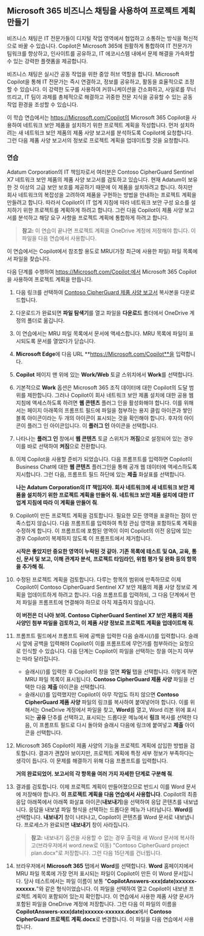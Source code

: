 
Microsoft 365 비즈니스 채팅을 사용하여 프로젝트 계획 만들기
---
비즈니스 채팅은 IT 전문가들이 디지털 작업 영역에서 협업하고 소통하는 방식을 혁신적으로 바꿀 수 있습니다. Copilot은 Microsoft 365에 원활하게 통합하여 IT 전문가가 팀워크를 향상하고, 인사이트를 공유하고, IT 에코시스템 내에서 문제 해결을 가속화할 수 있는 강력한 플랫폼을 제공합니다.

비즈니스 채팅은 실시간 공동 작업을 위한 중앙 허브 역할을 합니다. Microsoft Copilot을 통해 IT 전문가는 즉시 연결하고, 정보를 공유하고, 활동을 효율적으로 조정할 수 있습니다. 이 강력한 도구를 사용하여 커뮤니케이션을 간소화하고, 사일로를 무너뜨리고, IT 팀이 과제를 총체적으로 해결하고 귀중한 전문 지식을 공유할 수 있는 공동 작업 환경을 조성할 수 있습니다.

이 학습 연습에서는 https://Microsoft.com/Copilot의 Microsoft 365 Copilot을 사용하여 네트워크 보안 제품을 설치하기 위한 프로젝트 계획을 작성합니다. 먼저 설치하려는 새 네트워크 보안 제품의 제품 사양 보고서를 분석하도록 Copilot에 요청합니다. 그런 다음 제품 사양 보고서의 정보로 프로젝트 계획을 업데이트할 것을 요청합니다.

### 연습

Adatum Corporation의 IT 책임자로서 여러분은 Contoso CipherGuard Sentinel X7 네트워크 보안 제품의 제품 사양 보고서를 검토하고 있습니다. 현재 Adatum이 보유한 것 이상의 고급 보안 보호를 제공하기 때문에 이 제품을 설치하려고 합니다. 하지만 회사 네트워크의 복잡성을 고려하여 제품을 구현하는 방법을 안내하는 프로젝트 계획을 만들려고 합니다. 따라서 Copilot이 IT 업계 지침에 따라 네트워크 보안 구성 요소를 설치하기 위한 프로젝트를 계획하게 하려고 합니다. 그런 다음 Copilot이 제품 사양 보고서를 분석하고 해당 요구 사항을 프로젝트 계획에 통합하게 하려고 합니다.

> **참고:** 이 연습이 끝나면 프로젝트 계획을 OneDrive 계정에 저장해야 합니다. 이 파일을 다음 연습에서 사용합니다.

이 연습에서는 Copilot에서 참조할 용도로 MRU(가장 최근에 사용한 파일) 파일 목록에서 파일을 찾습니다.

다음 단계를 수행하여 https://Microsoft.com/Copilot:에서 Microsoft 365 Copilot을 사용하여 프로젝트 계획을 만듭니다.

1.  다음 링크를 선택하여 [Contoso CipherGuard 제품 사양 보고서](https://go.microsoft.com/fwlink/?linkid=2269123) 복사본을 다운로드합니다.
2.  다운로드가 완료되면 **파일 탐색기**를 열고 파일을 **다운로드** 폴더에서 OneDrive 계정의 폴더로 옮깁니다.
3.  이 연습에서는 MRU 파일 목록에서 문서에 액세스합니다. MRU 목록에 파일이 표시되도록 문서를 열었다가 닫습니다.
4.  **Microsoft Edge**에 다음 URL **https://Microsoft.com/Copilot**을 입력합니다.
6.  **Copilot** 페이지 맨 위에 있는 **Work/Web** 토글 스위치에서 **Work**를 선택합니다.
7.  기본적으로 **Work** 옵션은 Microsoft 365 조직 데이터에 대한 Copilot의 도달 범위를 제한합니다. 그러나 Copilot이 회사 네트워크 보안 제품 설치에 대한 공용 웹 지침에 액세스하도록 하려면 **웹 콘텐츠** 플러그 인을 활성화해야 합니다. 이를 위해서는 페이지 아래쪽의 프롬프트 필드에 파일을 첨부하는 용지 클립 아이콘과 쌓인 블록 아이콘이라는 두 개의 아이콘이 표시되는 것을 확인해야 합니다. 후자의 아이콘이 플러그 인 아이콘입니다. 이 **플러그 인** 아이콘을 선택합니다.
8.  나타나는 **플러그 인** 창에서 **웹 콘텐츠** 토글 스위치가 **꺼짐**으로 설정되어 있는 경우 이를 바로 선택하여 **켜짐**으로 전환합니다.
9.  이제 Copilot을 사용할 준비가 되었습니다. 다음 프롬프트를 입력하면 Copilot이 Business Chat에 대한 **웹 콘텐츠** 플러그인을 통해 공개 웹 데이터에 액세스하도록 지시합니다. 그런 다음, 프롬프트 필드 하단에 있는 **제출** 화살표를 선택합니다.
    
    **나는 Adatum Corporation의 IT 책임자야. 회사 네트워크에 새 네트워크 보안 제품을 설치하기 위한 프로젝트 계획을 만들어 줘. 네트워크 보안 제품 설치에 대한 IT 업계 지침에 따라 이 계획을 만들어 줘**.
10. Copilot이 만든 프로젝트 계획을 검토합니다. 필요한 모든 영역을 포괄하는 점이 만족스럽지 않습니다. 다음 프롬프트를 입력하여 특정 관심 영역을 포함하도록 계획을 수정하게 합니다. 이 프롬프트에 포함된 영역이 이미 Copilot의 이전 응답에 있는 경우 Copilot이 복제하지 않도록 이 프롬프트에서 제거합니다.
    
    **시작은 좋았지만 중요한 영역이 누락된 것 같아. 기존 목록에 테스트 및 QA, 교육, 통신, 문서 및 보고, 이해 관계자 분석, 프로젝트 타임라인, 위험 평가 및 완화 등의 항목을 추가해 줘.**
11. 수정된 프로젝트 계획을 검토합니다. 다루는 항목의 범위에 만족하므로 이제 Copilot이 Contoso CipherGuard Sentinel X7 보안 제품의 제품 사양 정보로 계획을 업데이트하게 하려고 합니다. 다음 프롬프트를 입력하되, 그 다음 단계에서 먼저 파일을 프롬프트에 연결해야 하므로 아직 제출하지 않습니다.
    
    **이 버전은 더 나아 보여. Contoso CipherGuard Sentinel X7 보안 제품의 제품 사양인 첨부 파일을 검토하고, 이 제품 사양 정보로 프로젝트 계획을 업데이트해 줘**.
12. 프롬프트 필드에서 프롬프트 뒤에 공백을 입력한 다음 슬래시(/)를 입력합니다. 슬래시 앞에 공백을 입력해야 Copilot이 이를 프롬프트에 무언가를 첨부하라는 요청으로 인식할 수 있습니다. 다음 단계는 Copilot이 파일을 선택하는 창을 여는지 여부는 따라 달라집니다.
     -  슬래시(/)를 입력한 후 Copilot이 창을 열면 **파일** 탭을 선택합니다. 이렇게 하면 MRU 파일 목록이 표시됩니다. **Contoso CipherGuard 제품 사양** 파일을 선택한 다음 **제출** 아이콘을 선택합니다.
     -  슬래시(/)를 입력했지만 Copilot이 아무 작업도 하지 않으면 **Contoso CipherGuard 제품 사양** 파일의 링크를 복사하여 붙여넣어야 합니다. 이를 위해서는 OneDrive 계정에서 파일을 찾고, **Word**를 열고, Word 리본 위에 표시되는 **공유** 단추를 선택하고, 표시되는 드롭다운 메뉴에서 **링크** 복사를 선택한 다음, 이 프롬프트 필드로 다시 돌아와 슬래시 다음에 링크에 붙여넣고 **제출** 아이콘을 선택합니다.
13. Microsoft 365 Copilot이 제품 사양의 기능을 프로젝트 계획에 삽입한 방법을 검토합니다. 결과가 괜찮아 보이지만, 프로젝트 계획에 특정 세부 정보가 부족하다는 생각이 듭니다. 이 문제를 해결하기 위해 다음 프롬프트를 입력합니다.
    
    **거의 완료되었어. 보고서의 각 항목을 여러 가지 자세한 단계로 구분해 줘**.
14. 결과를 검토합니다. 이제 프로젝트 계획이 만들어졌으므로 반드시 이를 Word 문서에 저장해야 합니다. **이 프로젝트 계획을 다음 연습에서 사용합니다**. Copilot의 최종 응답 아래쪽에서 아래쪽 화살표 아이콘(**내보내기**)을 선택하여 응답 콘텐츠를 내보냅니다. 응답을 내보낼 파일 형식을 선택하는 드롭다운 메뉴가 나타납니다. **Word**를 선택합니다. **내보내기** 창이 나타나고, Copilot이 콘텐츠를 Word 문서로 내보냅니다. 프로세스가 완료되면 **내보내기** 창이 사라집니다.
    > **참고:** 내보내기 옵션을 사용할 수 없는 경우 출력을 새 Word 문서에 복사하고(브라우저에서 word.new로 이동) "Contoso CipherGuard project plan.docx"로 저장합니다. 그런 다음 15단계를 건너뜁니다.
15. 브라우저에서 **Microsoft 365** 탭에서 **Word**를 선택합니다. **Word** 홈페이지에서 MRU 파일 목록에 가장 먼저 표시되는 파일이 Copilot이 만든 이 Word 문서입니다. 당사 테스트에서는 파일 이름이 보통 "**CopilotAnswers-xxx(date)xxxxxx-xxxxxx.**"와 같은 형식이었습니다. 이 파일을 선택하여 열고 Copilot이 내보낸 프로젝트 계획이 포함되어 있는지 확인합니다. 이 연습에서 사용한 제품 사양 문서가 포함된 파일을 OneDrive 계정에 저장합니다. 그런 다음 이 파일의 이름을 **CopilotAnswers-xxx(date)xxxxxx-xxxxxx.docx**에서 **Contoso CipherGuard 프로젝트 계획.docx**로 변경합니다. 이 파일을 다음 연습에서 사용합니다.
